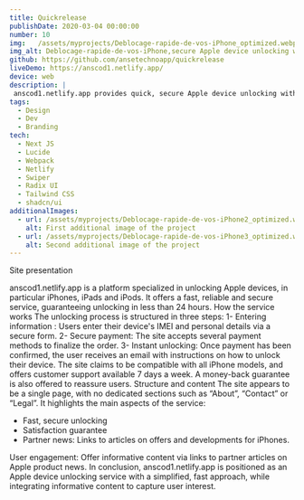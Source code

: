 ```yaml
---
title: Quickrelease
publishDate: 2020-03-04 00:00:00
number: 10
img:   /assets/myprojects/Deblocage-rapide-de-vos-iPhone_optimized.webp
img_alt: Deblocage-rapide-de-vos-iPhone,secure Apple device unlocking with 24-hour service.
github: https://github.com/ansetechnoapp/quickrelease
liveDemo: https://anscod1.netlify.app/
device: web
description: |
 anscod1.netlify.app provides quick, secure Apple device unlocking with 24-hour service, 7-day support, and money-back guarantee.
tags:
  - Design
  - Dev
  - Branding
tech:
  - Next JS
  - Lucide
  - Webpack
  - Netlify
  - Swiper
  - Radix UI
  - Tailwind CSS
  - shadcn/ui
additionalImages:
  - url: /assets/myprojects/Deblocage-rapide-de-vos-iPhone2_optimized.webp
    alt: First additional image of the project
  - url: /assets/myprojects/Deblocage-rapide-de-vos-iPhone3_optimized.webp
    alt: Second additional image of the project
---
```


Site presentation

anscod1.netlify.app is a platform specialized in unlocking Apple devices, in particular iPhones, iPads and iPods. It offers a fast, reliable and secure service, guaranteeing unlocking in less than 24 hours.
How the service works
The unlocking process is structured in three steps:
1- Entering information : Users enter their device's IMEI and personal details via a secure form.
2- Secure payment: The site accepts several payment methods to finalize the order.
3- Instant unlocking: Once payment has been confirmed, the user receives an email with instructions on how to unlock their device.
The site claims to be compatible with all iPhone models, and offers customer support available 7 days a week. A money-back guarantee is also offered to reassure users.
Structure and content
The site appears to be a single page, with no dedicated sections such as “About”, “Contact” or “Legal”. It highlights the main aspects of the service:
- Fast, secure unlocking
- Satisfaction guarantee
- Partner news: Links to articles on offers and developments for iPhones.

User engagement: Offer informative content via links to partner articles on Apple product news.
In conclusion, anscod1.netlify.app is positioned as an Apple device unlocking service with a simplified, fast approach, while integrating informative content to capture user interest.